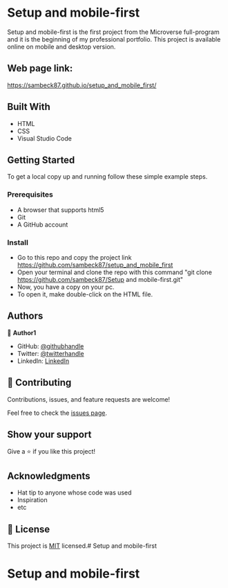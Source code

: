 # Setup and mobile-first

Setup and mobile-first is the first project from the Microverse full-program and it is the beginning of my professional portfolio. This project is available online on mobile and desktop version.

## Web page link:

https://sambeck87.github.io/setup_and_mobile_first/

## Built With

- HTML
- CSS
- Visual Studio Code


## Getting Started

To get a local copy up and running follow these simple example steps.

### Prerequisites
- A browser that supports html5
- Git 
- A GitHub account

### Install
- Go to this repo and copy the project link
        https://github.com/sambeck87/setup_and_mobile_first
- Open your terminal and clone the repo with this command "git clone https://github.com/sambeck87/Setup and mobile-first.git"
- Now, you have a copy on your pc. 
- To open it, make double-click on the HTML file.


## Authors

👤 **Author1**

- GitHub: [@githubhandle](https://github.com/sambeck87)
- Twitter: [@twitterhandle](https://twitter.com/sambeck4488)
- LinkedIn: [LinkedIn](https://www.linkedin.com/in/sandro-israel-hern%C3%A1ndez-zamora-899386a4/)

## 🤝 Contributing

Contributions, issues, and feature requests are welcome!

Feel free to check the [issues page](../../issues/).

## Show your support

Give a ⭐️ if you like this project!

## Acknowledgments

- Hat tip to anyone whose code was used
- Inspiration
- etc

## 📝 License

This project is [MIT](./LICENSE) licensed.# Setup and mobile-first
# Setup and mobile-first
